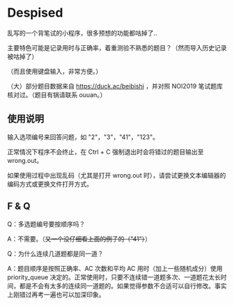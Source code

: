 # Despised
乱写的一个背笔试的小程序，很多预想的功能都咕掉了..

主要特色可能是记录用时与正确率，着重测验不熟悉的题目？（然而导入历史记录被咕掉了）

（而且使用键盘输入，非常方便。）

（大）部分题目数据来自 https://duck.ac/beibishi ，并对照 NOI2019 笔试题库核对过。（题目有锅请联系 ouuan。）

## 使用说明

输入选项编号来回答问题，如 "2"，"3"，"41"，"123"。

正常情况下程序不会终止，在 Ctrl + C 强制退出时会将错过的题目输出至 wrong.out。

如果使用过程中出现乱码（尤其是打开 wrong.out 时），请尝试更换文本编辑器的编码方式或更换文件打开方式。

## F & Q

Q：多选题编号要按顺序吗？

A：不需要。（~~又一个没仔细看上面的例子的（"41"）~~）

Q：为什么连续几道题都是同一道？

A：题目顺序是按照正确率、AC 次数和平均 AC 用时（加上一些随机成分）使用 priority_queue 决定的。正常使用时，只要不连续错一道题多次、一道题花太长时间，都是不会有太多的连续同一道题的。如果觉得参数不合适可以自行修改。事实上刚错过再考一遍也可以加深印象。